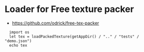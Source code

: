 # Loader for Free texture packer
- https://github.com/odrick/free-tex-packer

```
  import os
  let tex = loadPackedTexture(getAppDir() / ".." / "tests" / "demo.json")
  echo tex
```